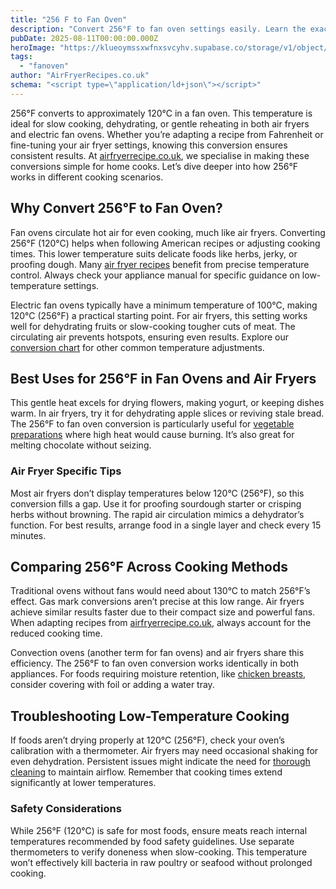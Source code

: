 ```yaml
---
title: "256 F to Fan Oven"
description: "Convert 256°F to fan oven settings easily. Learn the exact temperature and how it works for air fryers and electric ovens. Perfect for UK cooking!"
pubDate: 2025-08-11T00:00:00.000Z
heroImage: "https://klueoymssxwfnxsvcyhv.supabase.co/storage/v1/object/public/md/256-f-to-fan-oven-6c32f6be.png"
tags:
  - "fanoven"
author: "AirFryerRecipes.co.uk"
schema: "<script type=\"application/ld+json\"></script>"
---
```


<p>256°F converts to approximately 120°C in a fan oven. This temperature is ideal for slow cooking, dehydrating, or gentle reheating in both air fryers and electric fan ovens. Whether you’re adapting a recipe from Fahrenheit or fine-tuning your air fryer settings, knowing this conversion ensures consistent results. At <a href=https://www.airfryerrecipe.co.uk>airfryerrecipe.co.uk</a>, we specialise in making these conversions simple for home cooks. Let’s dive deeper into how 256°F works in different cooking scenarios.</p>

<h2>Why Convert 256°F to Fan Oven?</h2>
<p>Fan ovens circulate hot air for even cooking, much like air fryers. Converting 256°F (120°C) helps when following American recipes or adjusting cooking times. This lower temperature suits delicate foods like herbs, jerky, or proofing dough. Many <a href=https://www.airfryerrecipe.co.uk/recipes>air fryer recipes</a> benefit from precise temperature control. Always check your appliance manual for specific guidance on low-temperature settings.</p>

<p>Electric fan ovens typically have a minimum temperature of 100°C, making 120°C (256°F) a practical starting point. For air fryers, this setting works well for dehydrating fruits or slow-cooking tougher cuts of meat. The circulating air prevents hotspots, ensuring even results. Explore our <a href=https://www.airfryerrecipe.co.uk/air-fryer-conversion-chart>conversion chart</a> for other common temperature adjustments.</p>

<h2>Best Uses for 256°F in Fan Ovens and Air Fryers</h2>
<p>This gentle heat excels for drying flowers, making yogurt, or keeping dishes warm. In air fryers, try it for dehydrating apple slices or reviving stale bread. The 256°F to fan oven conversion is particularly useful for <a href=https://www.airfryerrecipe.co.uk/recipe-category/vegetables>vegetable preparations</a> where high heat would cause burning. It’s also great for melting chocolate without seizing.</p>

<h3>Air Fryer Specific Tips</h3>
<p>Most air fryers don’t display temperatures below 120°C (256°F), so this conversion fills a gap. Use it for proofing sourdough starter or crisping herbs without browning. The rapid air circulation mimics a dehydrator’s function. For best results, arrange food in a single layer and check every 15 minutes.</p>

<h2>Comparing 256°F Across Cooking Methods</h2>
<p>Traditional ovens without fans would need about 130°C to match 256°F’s effect. Gas mark conversions aren’t precise at this low range. Air fryers achieve similar results faster due to their compact size and powerful fans. When adapting recipes from <a href=https://www.airfryerrecipe.co.uk>airfryerrecipe.co.uk</a>, always account for the reduced cooking time.</p>

<p>Convection ovens (another term for fan ovens) and air fryers share this efficiency. The 256°F to fan oven conversion works identically in both appliances. For foods requiring moisture retention, like <a href=https://www.airfryerrecipe.co.uk/recipe-category/chicken>chicken breasts</a>, consider covering with foil or adding a water tray.</p>

<h2>Troubleshooting Low-Temperature Cooking</h2>
<p>If foods aren’t drying properly at 120°C (256°F), check your oven’s calibration with a thermometer. Air fryers may need occasional shaking for even dehydration. Persistent issues might indicate the need for <a href=https://www.airfryerrecipe.co.uk/air-fryer-cleaner>thorough cleaning</a> to maintain airflow. Remember that cooking times extend significantly at lower temperatures.</p>

<h3>Safety Considerations</h3>
<p>While 256°F (120°C) is safe for most foods, ensure meats reach internal temperatures recommended by food safety guidelines. Use separate thermometers to verify doneness when slow-cooking. This temperature won’t effectively kill bacteria in raw poultry or seafood without prolonged cooking.</p>